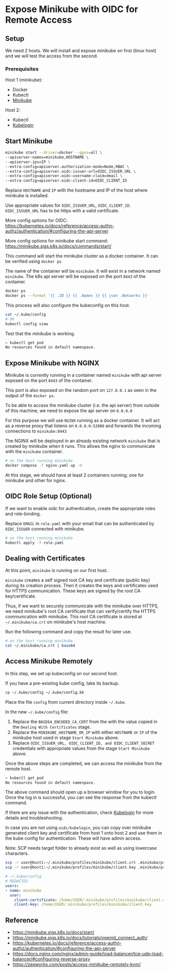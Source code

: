 # Expose Minikube with OIDC for Remote Access

## Setup

We need 2 hosts. We will install and expose minikube on first (linux host) and we will test the access from the second.

### Prerequisites

Host 1 (minikube):

- Docker
- Kubectl
- [Minikube](https://minikube.sigs.k8s.io/docs/start/)

Host 2:

- Kubectl
- [Kubelogin](https://github.com/int128/kubelogin)

## Start Minikube

```bash
minikube start --driver=docker --gpus=all \
--apiserver-names=minikube,HOSTNAME \
--apiserver-ips=IP \
--extra-config=apiserver.authorization-mode=Node,RBAC \
--extra-config=apiserver.oidc-issuer-url=OIDC_ISSUER_URL \
--extra-config=apiserver.oidc-username-claim=email \
--extra-config=apiserver.oidc-client-id=OIDC_CLIENT_ID
```

Replace `HOSTNAME` and `IP` with the hostname and IP of the host where minikube is installed.

Use appropriate values for `OIDC_ISSUER_URL`, `OIDC_CLIENT_ID`. `OIDC_ISSUER_URL` has to be https with a valid certificate.

More config options for OIDC: https://kubernetes.io/docs/reference/access-authn-authz/authentication/#configuring-the-api-server

More config options for minikube start command: https://minikube.sigs.k8s.io/docs/commands/start/

This command will start the minikube cluster as a docker container. It can be verified using `docker ps`

The name of the container will be `minikube`. It will exist in a network named `minikube`. The k8s api server will be exposed on the port `8443` of the container.

```bash
docker ps
docker ps --format '{{ .ID }} {{ .Names }} {{ json .Networks }}'
```
This process will also configure the kubeconfig on this host.

```bash
cat ~/.kube/config
# OR
kubectl config view
```
Test that the minikube is working.

```bash
> kubectl get pod
No resources found in default namespace.
```

## Expose Minikube with NGINX

Minikube is currently running in a container named `minikube` with api server exposed on the port `8443` of the container.

This port is also exposed on the random port on `127.0.0.1` as seen in the output of the `docker ps`.

To be able to access the minikube cluster (i.e. the api server) from outside of this machine, we need to expose the api server on `0.0.0.0`

For this purpose we will use `NGINX` running as a docker container. It will act as a reverse proxy that listens on `0.0.0.0:52000` and forwards the incoming connections to `minikube:8443`

The NGINX will be deployed in an already existing network `minikube` that is created by minikube when it runs. This allows the nginx to communicate with the `minikube` container.

```bash
# on the host running minikube
docker compose -f nginx.yaml up -d
```

At this stage, we should have at least 2 containers running; one for minikube and other for nginx.

## OIDC Role Setup (Optional)

If we want to enable oidc for authentication, create the appropriate roles and role-binding.

Replace `EMAIL` in `role.yaml` with your email that can be authenticated by `OIDC_ISSUER` connected with minikube.

```bash
# on the host running minikube
kubectl apply -f role.yaml
```

## Dealing with Certificates

At this point, `minikube` is running on our first host. 

`minikube` creates a self signed root CA key and certificate (public key) during its creation process. Then it creates the keys and certificates used for HTTPS communication. These keys are signed by the root CA key/certificate.

Thus, if we want to securely communicate with the minikube over HTTPS, we need minikube's root CA certificate that can verify/certify the HTTPS communication with minikube. This root CA certificate is stored at `~/.minikube/ca.crt` on minikube's host machine.

Run the following command and copy the result for later use.

```bash
# on the host running minikube
cat ~/.minikube/ca.crt | base64
```

## Access Minikube Remotely

In this step, we set up kubeconfig on our second host.

If you have a pre-existing kube config, take its backup.

```bash
cp ~/.kube/config ~/.kube/config.bk
```

Place the file `config` from current directory inside `~/.kube`.

In the new `~/.kube/config` file:

1. Replace the `BASE64_ENCODED_CA_CERT` from the with the value copied in the `Dealing With Certificates` stage.
2. Replace the `MINIKUBE_HOSTNAME_OR_IP` with either `HOSTNAME` or `IP` of the minikube host used in stage `Start Minikube` above.
3. Replace `OIDC_ISSUER_URL, OIDC_CLIENT_ID, and OIDC_CLIENT_SECRET` credentials with appropriate values from the stage `Start Minikube` above.

Once the above steps are completed, we can access the minikube from the remote host.

```bash
> kubectl get pod
No resources found in default namespace.
```

The above command should open up a browser window for you to login. Once the log in is successful, you can see the response from the kubectl command.

If there are any issue with the authentication, check [Kubelogin](https://github.com/int128/kubelogin) for more details and troubleshooting.

In case you are not using `oidc/kubelogin`, you can copy over minikube generated client key and certificate from host 1 onto host 2 and use them in the kube config for authentication. These will have admin access.

Note: SCP needs target folder to already exist as well as using lowercase characters.

```bash
scp -r user@host1:~/.minikube/profiles/minikube/client.crt .minikube/profiles/minikube/client.crt
scp -r user@host1:~/.minikube/profiles/minikube/client.key .minikube/profiles/minikube/client.key
```

```yaml
# ~/.kube/config
# REDACTED
users:
- name: minikube
  user:
    client-certificate: /home/USER/.minikube/profiles/minikube/client.crt
    client-key: /home/USER/.minikube/profiles/minikube/client.key
```

## Reference

- https://minikube.sigs.k8s.io/docs/start/
- https://minikube.sigs.k8s.io/docs/tutorials/openid_connect_auth/
- https://kubernetes.io/docs/reference/access-authn-authz/authentication/#configuring-the-api-server
- https://docs.nginx.com/nginx/admin-guide/load-balancer/tcp-udp-load-balancer/#configuring-reverse-proxy
- https://zepworks.com/posts/access-minikube-remotely-kvm/
